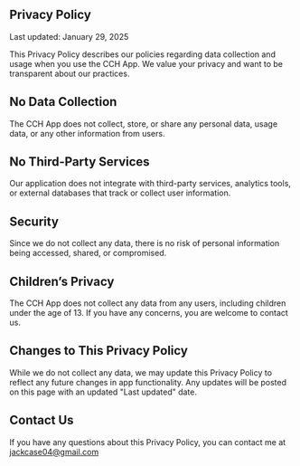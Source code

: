 ## Privacy Policy
Last updated: January 29, 2025

This Privacy Policy describes our policies regarding data collection and usage when you use the CCH App. We value your privacy and want to be transparent about our practices.

## No Data Collection

The CCH App does not collect, store, or share any personal data, usage data, or any other information from users.

## No Third-Party Services

Our application does not integrate with third-party services, analytics tools, or external databases that track or collect user information.

## Security

Since we do not collect any data, there is no risk of personal information being accessed, shared, or compromised.

## Children’s Privacy

The CCH App does not collect any data from any users, including children under the age of 13. If you have any concerns, you are welcome to contact us.

## Changes to This Privacy Policy

While we do not collect any data, we may update this Privacy Policy to reflect any future changes in app functionality. Any updates will be posted on this page with an updated "Last updated" date.

## Contact Us

If you have any questions about this Privacy Policy, you can contact me at jackcase04@gmail.com

